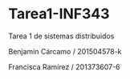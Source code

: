 # Tarea1-INF343
Tarea 1 de sistemas distribuidos

Benjamin Cárcamo / 201504578-k


Francisca Ramírez / 201373607-6
